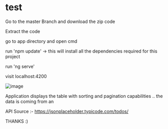 # test


Go to the master Branch and download the zip code

Extract the code

go to app directory and open cmd

run  'npm update' -> this will install all the dependencies required for this project

run  'ng serve' 

visit localhost:4200

![image](https://user-images.githubusercontent.com/32493240/145869426-83224d43-03a4-4c87-9d1b-0488a9721ac5.png)

Application displays the table with sorting and pagination capabilities .. the data is coming from an 

API Source :- https://jsonplaceholder.typicode.com/todos/

THANKS :)
